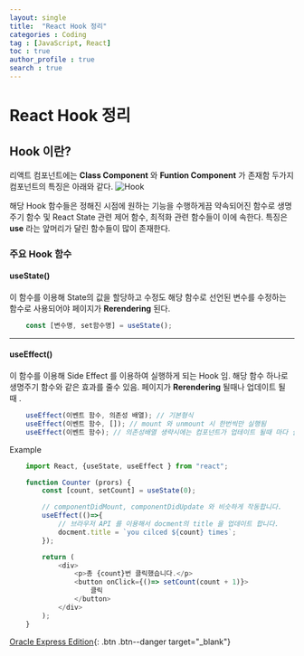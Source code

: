 ```yaml
---
layout: single
title:  "React Hook 정리"
categories : Coding
tag : [JavaScript, React]
toc : true 
author_profile : true 
search : true 
---
```


# React Hook 정리

## Hook 이란?
리액트 컴포넌트에는 **Class Component** 와 **Funtion Component** 가 존재함
두가지 컴포넌트의 특징은 아래와 같다.
![Hook]({{url}}/images/2022-06-28/Hook.jpg "Hook")

해당 Hook 함수들은 정해진 시점에 원하는 기능을 수행하게끔 약속되어진 함수로
생명주기 함수 및 React State 관련 제어 함수, 최적화 관련 함수들이 이에 속한다.
특징은 **use** 라는 앞머리가 달린 함수들이 많이 존재한다.

### 주요 Hook 함수

#### useState()

이 함수를 이용해 State의 값을 할당하고 수정도 해당 함수로 선언된 변수를 수정하는 함수로 사용되어야
페이지가 **Rerendering** 된다.

```javascript
    const [변수명, set함수명] = useState();
```
*****
#### useEffect()

이 함수를 이용해 Side Effect 를 이용하여 실행하게 되는 Hook 임. 해당 함수 하나로 생명주기 함수와 같은 효과를 줄수 있음.
페이지가 **Rerendering** 될때나 업데이트 될 때 .

```javascript
    useEffect(이벤트 함수, 의존성 배열); // 기본형식
    useEffect(이벤트 함수, []); // mount 와 unmount 시 한번씩만 실행됨
    useEffect(이벤트 함수); // 의존성배열 생략시에는 컴포넌트가 업테이트 될때 마다 실행됨.
```

Example
```javascript
    import React, {useState, useEffect } from "react";

    function Counter (prors) {
        const [count, setCount] = useState(0);

        // componentDidMount, componentDidUpdate 와 비슷하게 작동합니다.
        useEffect(()=>{
            // 브라우저 API 를 이용해서 docment의 title 을 업데이트 합니다.
            docment.title = `you cilced ${count} times`; 
        });

        return (
            <div>
                <p>총 {count}번 클릭했습니다.</p>
                <button onClick={()=> setCount(count + 1)}>
                    클릭
                </button>  
            </div>
        );
    }
```

[Oracle Express Edition](https://www.oracle.com/kr/database/technologies/xe-downloads.html){: .btn .btn--danger target="_blank"}